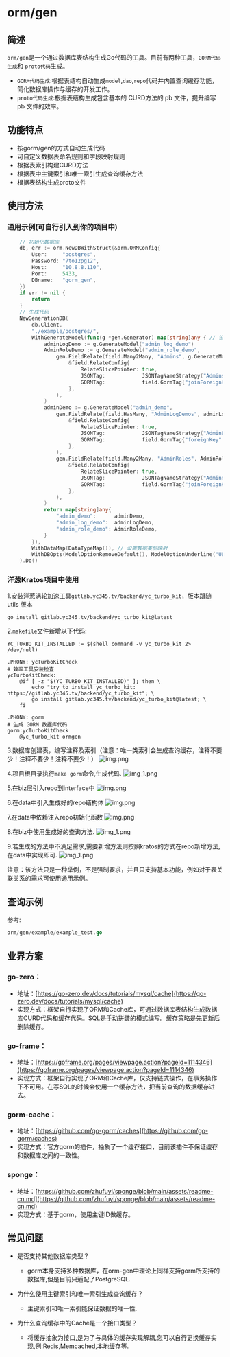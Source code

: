 # orm/gen

## 简述
`orm/gen`是一个通过数据库表结构生成Go代码的工具。目前有两种工具，`GORM代码生成`和 `proto代码`生成。
- `GORM代码生成`:根据表结构自动生成`model`,`dao`,`repo`代码并内置查询缓存功能，简化数据库操作与缓存的开发工作。
- `proto代码生成`:根据表结构生成包含基本的 CURD方法的 pb 文件，提升编写 pb 文件的效率。

## 功能特点
- 按gorm/gen的方式自动生成代码
- 可自定义数据表命名规则和字段映射规则
- 根据表索引构建CURD方法
- 根据表中主键索引和唯一索引生成查询缓存方法
- 根据表结构生成proto文件

## 使用方法
### 通用示例(可自行引入到你的项目中)
```go
	// 初始化数据库
	db, err := orm.NewDBWithStruct(&orm.ORMConfig{
		User:     "postgres",
		Password: "7to12pg12",
		Host:     "10.8.8.110",
		Port:     5433,
		DBname:   "gorm_gen",
	})
	if err != nil {
		return
	}
	// 生成代码
	NewGenerationDB(
		db.Client,
		"./example/postgres/",
		WithGenerateModel(func(g *gen.Generator) map[string]any { // 设置表关联关系(1对多,多对多...)
			adminLogDemo := g.GenerateModel("admin_log_demo")
			AdminRoleDemo := g.GenerateModel("admin_role_demo",
				gen.FieldRelate(field.Many2Many, "Admins", g.GenerateModel("admin_demo"),
					&field.RelateConfig{
						RelateSlicePointer: true,
						JSONTag:            JSONTagNameStrategy("Admins"),
						GORMTag:            field.GormTag{"joinForeignKey": []string{"role_id"}, "joinReferences": []string{"admin_id"}, "many2many": []string{"admin_to_role_demo"}},
					},
				),
			)
			adminDemo := g.GenerateModel("admin_demo",
				gen.FieldRelate(field.HasMany, "AdminLogDemos", adminLogDemo,
					&field.RelateConfig{
						RelateSlicePointer: true,
						JSONTag:            JSONTagNameStrategy("AdminLogDemos"),
						GORMTag:            field.GormTag{"foreignKey": []string{"admin_id"}},
					},
				),
				gen.FieldRelate(field.Many2Many, "AdminRoles", AdminRoleDemo,
					&field.RelateConfig{
						RelateSlicePointer: true,
						JSONTag:            JSONTagNameStrategy("AdminRoles"),
						GORMTag:            field.GormTag{"joinForeignKey": []string{"admin_id"}, "joinReferences": []string{"role_id"}, "many2many": []string{"admin_to_role_demo"}},
					},
				),
			)
			return map[string]any{
				"admin_demo":      adminDemo,
				"admin_log_demo":  adminLogDemo,
				"admin_role_demo": AdminRoleDemo,
			}
		}),
		WithDataMap(DataTypeMap()), // 设置数据类型映射
		WithDBOpts(ModelOptionRemoveDefault(), ModelOptionUnderline("UL")), // 设置自定义选项
	).Do()
```
### 洋葱Kratos项目中使用
1.安装洋葱涡轮加速工具`gitlab.yc345.tv/backend/yc_turbo_kit`，版本跟随 utils 版本
```shell
go install gitlab.yc345.tv/backend/yc_turbo_kit@latest
```
2.`makefile`文件新增以下代码:
```shell
YC_TURBO_KIT_INSTALLED := $(shell command -v yc_turbo_kit 2> /dev/null)

.PHONY: ycTurboKitCheck
# 效率工具安装检查
ycTurboKitCheck:
	@if [ -z "$(YC_TURBO_KIT_INSTALLED)" ]; then \
  		echo "try to install yc_turbo_kit: https://gitlab.yc345.tv/backend/yc_turbo_kit"; \
  	   	go install gitlab.yc345.tv/backend/yc_turbo_kit@latest; \
    fi

.PHONY: gorm
# 生成 GORM 数据库代码
gorm:ycTurboKitCheck
	@yc_turbo_kit ormgen
```
3.数据库创建表，编写注释及索引（注意：唯一类索引会生成查询缓存，注释不要少！注释不要少！注释不要少！）
![img.png](doc/img_1.png)

4.项目根目录执行`make gorm`命令,生成代码.
![img_1.png](doc/img_2.png)

5.在biz层引入repo到interface中
![img.png](doc/img_3.png)

6.在data中引入生成好的repo结构体
![img.png](doc/img_4.png)

7.在data中依赖注入repo初始化函数
![img.png](doc/img_5.png)

8.在biz中使用生成好的查询方法.
![img_1.png](doc/img_6.png)

9.若生成的方法中不满足需求,需要新增方法则按照kratos的方式在repo新增方法,在data中实现即可.
![img_1.png](doc/img_7.png)

注意：该方法只是一种举例，不是强制要求，并且只支持基本功能，例如对于表关联关系的需求可使用通用示例。

## 查询示例
参考:
```go
orm/gen/example/example_test.go
```



## 业界方案
### go-zero：
- 地址：[https://go-zero.dev/docs/tutorials/mysql/cache](https://go-zero.dev/docs/tutorials/mysql/cache)
- 实现方式：框架自行实现了ORM和Cache库，可通过数据库表结构生成数据库CURD代码和缓存代码。SQL是手动拼装的模式编写。缓存策略是先更新后删除缓存。

### go-frame：
- 地址：[https://goframe.org/pages/viewpage.action?pageId=1114346](https://goframe.org/pages/viewpage.action?pageId=1114346)
- 实现方式：框架自行实现了ORM和Cache库，仅支持链式操作，在事务操作下不可用。在写SQL的时候会使用一个缓存方法，把当前查询的数据缓存进去。

### gorm-cache：
- 地址：[https://github.com/go-gorm/caches](https://github.com/go-gorm/caches)
- 实现方式：官方gorm的插件，抽象了一个缓存接口，目前该插件不保证缓存和数据库之间的一致性。

### sponge：
- 地址：[https://github.com/zhufuyi/sponge/blob/main/assets/readme-cn.md](https://github.com/zhufuyi/sponge/blob/main/assets/readme-cn.md)
- 实现方式：基于gorm，使用主键ID做缓存。

## 常见问题

* 是否支持其他数据库类型？ 
  - gorm本身支持多种数据库，在orm-gen中理论上同样支持gorm所支持的数据库,但是目前只适配了PostgreSQL.

* 为什么使用主键索引和唯一索引生成查询缓存？ 
  - 主键索引和唯一索引能保证数据的唯一性.

* 为什么查询缓存中的Cache是一个接口类型？ 
  - 将缓存抽象为接口,是为了与具体的缓存实现解耦,您可以自行更换缓存实现,例:Redis,Memcached,本地缓存等.
